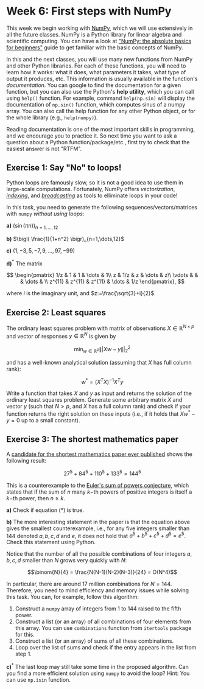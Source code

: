 # Week 6: First steps with NumPy

This week we begin working with [NumPy](https://numpy.org), which we will use extensively in all the future classes. NumPy is a Python library for linear algebra and scientific computing. You can have a look at ["NumPy: the absolute basics for beginners"](https://numpy.org/doc/stable/user/absolute_beginners.html) guide to get familiar with the basic concepts of NumPy. 

In this and the next classes, you will use many new functions from NumPy and other Python libraries. For each of these functions, you will need to learn how it works: what it does, what parameters it takes, what type of output it produces, etc. This information is usually available in the function's *documentation*. You can google to find the documentation for a given function, but you can also use the Python's **help utility**, which you can call using ```help()``` function. For example, command ```help(np.sin)``` will display the documentation of ```np.sin()``` function, which computes sinus of a numpy array. You can also call the help function for any other Python object, or for the whole library (e.g., ```help(numpy)```). 

Reading documentation is one of the most important skills in programming, and we encourage you to practice it. So next time you want to ask a question about a Python function/package/etc., first try to check that the easiest answer is not "RTFM".

## Exercise 1: Say "No" to loops! 

Python loops are famously slow, so it is not a good idea to use them in large-scale computations. Fortunately, NumPy offers *vectorization*, [*indexing*](https://numpy.org/doc/stable/user/basics.indexing.html), and [*broadcasting*](https://numpy.org/doc/stable/user/basics.broadcasting.html) as tools to elliminate loops in your code! 

In this task, you need to generate the following sequences/vectors/matrices with ```numpy``` *without using loops*:

**a)** $\bigl(\sin(\pi n)\bigr)_{n=1,\dots,12}$

**b)** $\bigl( \frac{1}{1+n^2} \bigr)_{n=1,\dots,12}$

**c)** $(1,-3,5,-7,9,\dots,97,-99)$

**d)**$^*$ The matrix

$$
\begin{pmatrix}
1/z & 1 & 1 & \dots & 1\\
z & 1/z & z & \dots & z\\
\vdots & & & \dots & \\
z^{11} & z^{11} & z^{11} & \dots & 1/z
\end{pmatrix},
$$

where $i$ is the imaginary unit, and $z:=\frac{\sqrt{3}+i}{2}$.

## Exercise 2: Least squares

The ordinary least squares problem with matrix of observations $X\in\mathbb{R}^{N\times p}$ and vector of responses $y\in\mathbb{R}^N$ is given by

$$\min_{w\in\mathbb{R}^p} \|| Xw-y \||_2^2$$

and has a well-known analytical solution (assuming that $X$ has full column rank):

$$w^* = (X^TX)^{-1}X^T y$$

Write a function that takes $X$ and $y$ as input and returns the solution of the ordinary least squares problem. Generate some arbitrary matrix $X$  and vector $y$ (such that $N>p$, and $X$ has a full column rank) and check if your function returns the right solution on these inputs (i.e., if it holds that $Xw^*-y=0$ up to a small constant).

## Exercise 3: The shortest mathematics paper

A [candidate for the shortest mathematics paper ever published](https://www.ams.org/journals/bull/1966-72-06/S0002-9904-1966-11654-3/S0002-9904-1966-11654-3.pdf) shows the following result:

$$
27^5+84^5+110^5+133^5=144^5\tag{*}
$$

This is a counterexample to the [Euler's sum of powers conjecture](https://en.wikipedia.org/wiki/Euler%27s_sum_of_powers_conjecture), which states that if the sum of $n$ many $`k-`$th powers of positive integers is itself a $` k-`$th power, then $n\geq k$.

**a)** Check if equation (*) is true.

**b)** The more interesting statement in the paper is that the equation above gives the smallest counterexample, i.e., for any five integers smaller than $144$ denoted $a,b,c,d$ and $e$, it does not hold that $a^5+b^5+c^5+d^5=e^5$. Check this statement using Python.

Notice that the number of all the possible combinations of four integers $a,b,c,d$ smaller than $N$ grows very quickly with $N$:

$$\binom{N}{4} = \frac{N(N-1)(N-2)(N-3)}{24} = O(N^4)$$

In particular, there are around 17 million combinations for $N=144$. Therefore, you need to mind efficiency and memory issues while solving this task. You can, for example, follow this algorithm:

1. Construct a ```numpy``` array of integers from 1 to 144 raised to the fifth power.
2. Construct a list (or an array) of all combinations of four elements from this array. You can use ```combinations``` function from ```itertools``` package for this.
3. Construct a list (or an array) of sums of all these combinations.
4. Loop over the list of sums and check if the entry appears in the list from step 1.

**c)**$^*$ The last loop may still take some time in the proposed algorithm. Can you find a more efficient solution using ```numpy``` to avoid the loop? Hint: You can use ```np.isin``` function. 




